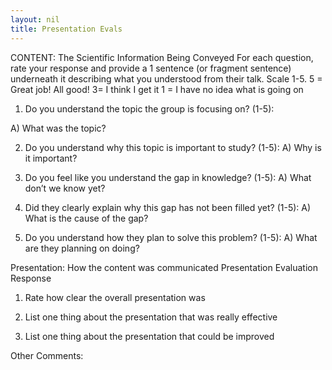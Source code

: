 ```yaml
---
layout: nil
title: Presentation Evals
---
```


CONTENT: The Scientific Information Being Conveyed
For each question, rate your response and provide a 1 sentence (or fragment sentence) underneath it	
describing what you understood from their talk.
Scale 1-5. 
5 = Great job! All good!
3= I think I get it
1 = I have no idea what is going on

1)	Do you understand the topic the group is focusing on? (1-5):

   A)	What was the topic?


2)	Do you understand why this topic is important to study?	 (1-5):
   A)	Why is it important?


3)	Do you feel like you understand the gap in knowledge?	 (1-5):
   A)	What don’t we know yet?


4)	Did they clearly explain why this gap has not been filled yet?	 (1-5):
   A)	What is the cause of the gap?


5)	Do you understand how they plan to solve this problem?	 (1-5):
   A)	What are they planning on doing?

Presentation: How the content was communicated
Presentation Evaluation	Response
1)	Rate how clear the overall presentation was 
	
2)	List one thing about the presentation that was really effective
	
3)	List one thing about the presentation that could be improved
	

Other Comments:

